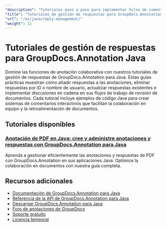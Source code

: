 ```yaml
---
"description": "Tutoriales paso a paso para implementar hilos de comentarios, respuestas y discusiones colaborativas con GroupDocs.Annotation para Java."
"title": "Tutoriales de gestión de respuestas para GroupDocs.Annotation Java"
"url": "/es/java/reply-management/"
"weight": 11
---
```


# Tutoriales de gestión de respuestas para GroupDocs.Annotation Java

Domine las funciones de anotación colaborativa con nuestros tutoriales de gestión de respuestas de GroupDocs.Annotation para Java. Estas guías prácticas muestran cómo añadir respuestas a las anotaciones, eliminar respuestas por ID o nombre de usuario, actualizar respuestas existentes e implementar discusiones en cadena en sus flujos de trabajo de revisión de documentos. Cada tutorial incluye ejemplos de código Java para crear sistemas de comentarios interactivos que facilitan la colaboración en equipo y la retroalimentación de documentos.

## Tutoriales disponibles

### [Anotación de PDF en Java: cree y administre anotaciones y respuestas con GroupDocs.Annotation para Java](./java-annotator-groupdocs-pdf-annotations-replies/)
Aprenda a gestionar eficientemente las anotaciones y respuestas de PDF con GroupDocs.Annotation en sus aplicaciones Java. Optimice la colaboración en documentos con nuestra guía completa.

## Recursos adicionales

- [Documentación de GroupDocs.Annotation para Java](https://docs.groupdocs.com/annotation/java/)
- [Referencia de la API de GroupDocs.Annotation para Java](https://reference.groupdocs.com/annotation/java/)
- [Descargar GroupDocs.Annotation para Java](https://releases.groupdocs.com/annotation/java/)
- [Foro de anotaciones de GroupDocs](https://forum.groupdocs.com/c/annotation)
- [Soporte gratuito](https://forum.groupdocs.com/)
- [Licencia temporal](https://purchase.groupdocs.com/temporary-license/)